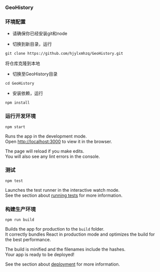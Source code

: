 ### GeoHistory

### 环境配置
- 请确保你已经安装git和node

- 切换到新目录，运行
```
git clone https://github.com/hjylxmhzq/GeoHistory.git
```
将仓库克隆到本地

- 切换至GeoHistory目录
```
cd GeoHistory
```

- 安装依赖，运行
```
npm install
```


### 运行开发环境
```
npm start
```

Runs the app in the development mode.<br>
Open [http://localhost:3000](http://localhost:3000) to view it in the browser.

The page will reload if you make edits.<br>
You will also see any lint errors in the console.

### 测试
```
npm test
```

Launches the test runner in the interactive watch mode.<br>
See the section about [running tests](https://facebook.github.io/create-react-app/docs/running-tests) for more information.

### 构建生产环境
```
npm run build
```

Builds the app for production to the `build` folder.<br>
It correctly bundles React in production mode and optimizes the build for the best performance.

The build is minified and the filenames include the hashes.<br>
Your app is ready to be deployed!

See the section about [deployment](https://facebook.github.io/create-react-app/docs/deployment) for more information.

